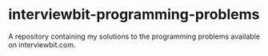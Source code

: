 # interviewbit-programming-problems
A repository containing my solutions to the programming problems available on interviewbit.com.

